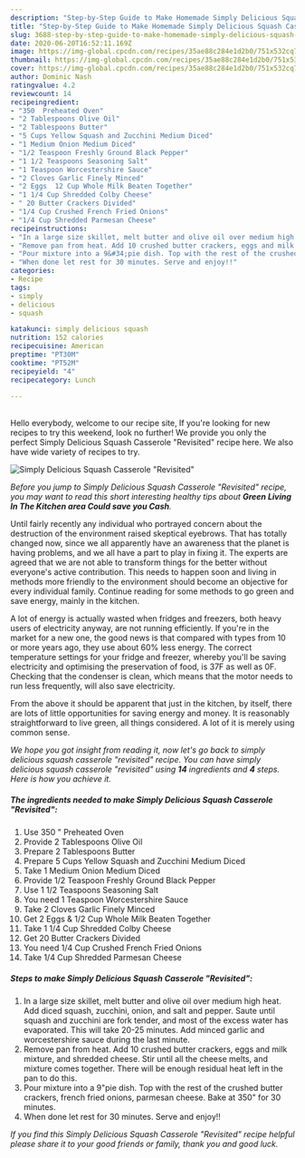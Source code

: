 ```yaml
---
description: "Step-by-Step Guide to Make Homemade Simply Delicious Squash Casserole &amp;#34;Revisited&amp;#34;"
title: "Step-by-Step Guide to Make Homemade Simply Delicious Squash Casserole &amp;#34;Revisited&amp;#34;"
slug: 3688-step-by-step-guide-to-make-homemade-simply-delicious-squash-casserole-and-34-revisited-and-34
date: 2020-06-20T16:52:11.169Z
image: https://img-global.cpcdn.com/recipes/35ae88c284e1d2b0/751x532cq70/simply-delicious-squash-casserole-revisited-recipe-main-photo.jpg
thumbnail: https://img-global.cpcdn.com/recipes/35ae88c284e1d2b0/751x532cq70/simply-delicious-squash-casserole-revisited-recipe-main-photo.jpg
cover: https://img-global.cpcdn.com/recipes/35ae88c284e1d2b0/751x532cq70/simply-delicious-squash-casserole-revisited-recipe-main-photo.jpg
author: Dominic Nash
ratingvalue: 4.2
reviewcount: 14
recipeingredient:
- "350  Preheated Oven"
- "2 Tablespoons Olive Oil"
- "2 Tablespoons Butter"
- "5 Cups Yellow Squash and Zucchini Medium Diced"
- "1 Medium Onion Medium Diced"
- "1/2 Teaspoon Freshly Ground Black Pepper"
- "1 1/2 Teaspoons Seasoning Salt"
- "1 Teaspoon Worcestershire Sauce"
- "2 Cloves Garlic Finely Minced"
- "2 Eggs  12 Cup Whole Milk Beaten Together"
- "1 1/4 Cup Shredded Colby Cheese"
- " 20 Butter Crackers Divided"
- "1/4 Cup Crushed French Fried Onions"
- "1/4 Cup Shredded Parmesan Cheese"
recipeinstructions:
- "In a large size skillet, melt butter and olive oil over medium high heat. Add diced squash, zucchini, onion, and salt and pepper. Saute until squash and zucchini are fork tender, and most of the excess water has evaporated. This will take 20-25 minutes. Add minced garlic and worcestershire sauce during the last minute."
- "Remove pan from heat. Add 10 crushed butter crackers, eggs and milk mixture, and shredded cheese. Stir until all the cheese melts, and mixture comes together. There will be enough residual heat left in the pan to do this."
- "Pour mixture into a 9&#34;pie dish. Top with the rest of the crushed butter crackers, french fried onions, parmesan cheese. Bake at 350&#34; for 30 minutes."
- "When done let rest for 30 minutes. Serve and enjoy!!"
categories:
- Recipe
tags:
- simply
- delicious
- squash

katakunci: simply delicious squash 
nutrition: 152 calories
recipecuisine: American
preptime: "PT30M"
cooktime: "PT52M"
recipeyield: "4"
recipecategory: Lunch

---
```

<br>
Hello everybody, welcome to our recipe site, If you're looking for new recipes to try this weekend, look no further! We provide you only the perfect Simply Delicious Squash Casserole &#34;Revisited&#34; recipe here. We also have wide variety of recipes to try.
<br>


![Simply Delicious Squash Casserole &#34;Revisited&#34;](https://img-global.cpcdn.com/recipes/35ae88c284e1d2b0/751x532cq70/simply-delicious-squash-casserole-revisited-recipe-main-photo.jpg)

<i>Before you jump to Simply Delicious Squash Casserole &#34;Revisited&#34; recipe, you may want to read this short interesting healthy tips about 
<strong>Green Living In The Kitchen area Could save you Cash</strong>.</i>
</br>

Until fairly recently any individual who portrayed concern about the destruction of the environment raised skeptical eyebrows. That has totally changed now, since we all apparently have an awareness that the planet is having problems, and we all have a part to play in fixing it. The experts are agreed that we are not able to transform things for the better without everyone's active contribution. This needs to happen soon and living in methods more friendly to the environment should become an objective for every individual family. Continue reading for some methods to go green and save energy, mainly in the kitchen.

A lot of energy is actually wasted when fridges and freezers, both heavy users of electricity anyway, are not running efficiently. If you're in the market for a new one, the good news is that compared with types from 10 or more years ago, they use about 60% less energy. The correct temperature settings for your fridge and freezer, whereby you'll be saving electricity and optimising the preservation of food, is 37F as well as 0F. Checking that the condenser is clean, which means that the motor needs to run less frequently, will also save electricity.

From the above it should be apparent that just in the kitchen, by itself, there are lots of little opportunities for saving energy and money. It is reasonably straightforward to live green, all things considered. A lot of it is merely using common sense.


<i>We hope you got insight from reading it, now let's go back to simply delicious squash casserole &#34;revisited&#34; recipe. You can have simply delicious squash casserole &#34;revisited&#34; using <strong>14</strong> ingredients and <strong>4</strong> steps. Here is how you achieve it.
</i>

##### The ingredients needed to make Simply Delicious Squash Casserole &#34;Revisited&#34;:

1. Use 350 &#34; Preheated Oven
1. Provide 2 Tablespoons Olive Oil
1. Prepare 2 Tablespoons Butter
1. Prepare 5 Cups Yellow Squash and Zucchini Medium Diced
1. Take 1 Medium Onion Medium Diced
1. Provide 1/2 Teaspoon Freshly Ground Black Pepper
1. Use 1 1/2 Teaspoons Seasoning Salt
1. You need 1 Teaspoon Worcestershire Sauce
1. Take 2 Cloves Garlic Finely Minced
1. Get 2 Eggs &amp; 1/2 Cup Whole Milk Beaten Together
1. Take 1 1/4 Cup Shredded Colby Cheese
1. Get  20 Butter Crackers Divided
1. You need 1/4 Cup Crushed French Fried Onions
1. Take 1/4 Cup Shredded Parmesan Cheese


##### Steps to make Simply Delicious Squash Casserole &#34;Revisited&#34;:

1. In a large size skillet, melt butter and olive oil over medium high heat. Add diced squash, zucchini, onion, and salt and pepper. Saute until squash and zucchini are fork tender, and most of the excess water has evaporated. This will take 20-25 minutes. Add minced garlic and worcestershire sauce during the last minute.
1. Remove pan from heat. Add 10 crushed butter crackers, eggs and milk mixture, and shredded cheese. Stir until all the cheese melts, and mixture comes together. There will be enough residual heat left in the pan to do this.
1. Pour mixture into a 9&#34;pie dish. Top with the rest of the crushed butter crackers, french fried onions, parmesan cheese. Bake at 350&#34; for 30 minutes.
1. When done let rest for 30 minutes. Serve and enjoy!!


<i>If you find this Simply Delicious Squash Casserole &#34;Revisited&#34; recipe helpful please share it to your good friends or family, thank you and good luck.</i>

